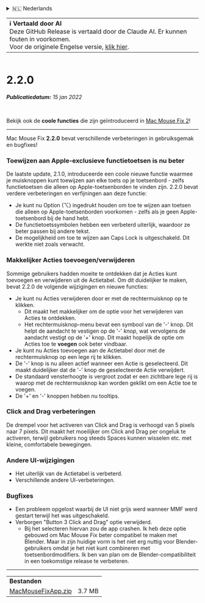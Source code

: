 <details>
<summary>🇳🇱 Nederlands</summary>

[🇬🇧 English (GitHub)](https://github.com/noah-nuebling/mac-mouse-fix/releases/tag/2.2.0)\
[🇦🇩 Català](https://redirect.macmousefix.com/?target=mmf-release&tag=2.2.0&locale=ca)\
[🇩🇪 Deutsch](https://redirect.macmousefix.com/?target=mmf-release&tag=2.2.0&locale=de)\
[🇪🇸 Español](https://redirect.macmousefix.com/?target=mmf-release&tag=2.2.0&locale=es)\
[🇫🇷 Français](https://redirect.macmousefix.com/?target=mmf-release&tag=2.2.0&locale=fr)\
[🇮🇩 Indonesia](https://redirect.macmousefix.com/?target=mmf-release&tag=2.2.0&locale=id)\
[🇮🇹 Italiano](https://redirect.macmousefix.com/?target=mmf-release&tag=2.2.0&locale=it)\
[🇭🇺 Magyar](https://redirect.macmousefix.com/?target=mmf-release&tag=2.2.0&locale=hu)\
**🇳🇱 Nederlands**\
[🇵🇱 Polski](https://redirect.macmousefix.com/?target=mmf-release&tag=2.2.0&locale=pl)\
[🇧🇷 Português (Brasil)](https://redirect.macmousefix.com/?target=mmf-release&tag=2.2.0&locale=pt-BR)\
[🇵🇹 Português (Portugal)](https://redirect.macmousefix.com/?target=mmf-release&tag=2.2.0&locale=pt-PT)\
[🇷🇴 Română](https://redirect.macmousefix.com/?target=mmf-release&tag=2.2.0&locale=ro)\
[🇸🇪 Svenska](https://redirect.macmousefix.com/?target=mmf-release&tag=2.2.0&locale=sv)\
[🇻🇳 Tiếng Việt](https://redirect.macmousefix.com/?target=mmf-release&tag=2.2.0&locale=vi)\
[🇹🇷 Türkçe](https://redirect.macmousefix.com/?target=mmf-release&tag=2.2.0&locale=tr)\
[🇨🇿 Čeština](https://redirect.macmousefix.com/?target=mmf-release&tag=2.2.0&locale=cs)\
[🇬🇷 Ελληνικά](https://redirect.macmousefix.com/?target=mmf-release&tag=2.2.0&locale=el)\
[🇷🇺 Русский](https://redirect.macmousefix.com/?target=mmf-release&tag=2.2.0&locale=ru)\
[🇺🇦 Українська](https://redirect.macmousefix.com/?target=mmf-release&tag=2.2.0&locale=uk)\
[🇮🇱 עברית](https://redirect.macmousefix.com/?target=mmf-release&tag=2.2.0&locale=he)\
[🇸🇦 العربية](https://redirect.macmousefix.com/?target=mmf-release&tag=2.2.0&locale=ar)\
[🇮🇳 हिन्दी](https://redirect.macmousefix.com/?target=mmf-release&tag=2.2.0&locale=hi)\
[🇹🇭 ไทย](https://redirect.macmousefix.com/?target=mmf-release&tag=2.2.0&locale=th)\
[🇨🇳 中文 (简体)](https://redirect.macmousefix.com/?target=mmf-release&tag=2.2.0&locale=zh-Hans)\
[🇨🇳 中文 (繁體)](https://redirect.macmousefix.com/?target=mmf-release&tag=2.2.0&locale=zh-Hant)\
[🇭🇰 中文（香港)](https://redirect.macmousefix.com/?target=mmf-release&tag=2.2.0&locale=zh-HK)\
[🇯🇵 日本語](https://redirect.macmousefix.com/?target=mmf-release&tag=2.2.0&locale=ja)\
[🇰🇷 한국어](https://redirect.macmousefix.com/?target=mmf-release&tag=2.2.0&locale=ko)\
[Help translate Mac Mouse Fix to different languages!](https://github.com/noah-nuebling/mac-mouse-fix/discussions/731)
</details>
<table align=><td>
<b>ℹ️ Vertaald door AI</b><br>
Deze GitHub Release is vertaald door de Claude AI. Er kunnen fouten in voorkomen.<br>
Voor de originele Engelse versie, <a href="https://github.com/noah-nuebling/mac-mouse-fix/releases/tag/2.2.0">klik hier</a>.
</td></table>

<table></table>

# 2.2.0
***Publicatiedatum:** 15 jan 2022*

<br>

Bekijk ook de **coole functies** die zijn geïntroduceerd in [Mac Mouse Fix 2](https://redirect.macmousefix.com/?target=mmf-release&tag=2.0.0&locale=nl)!

---

Mac Mouse Fix **2.2.0** bevat verschillende verbeteringen in gebruiksgemak en bugfixes!

### Toewijzen aan Apple-exclusieve functietoetsen is nu beter

De laatste update, 2.1.0, introduceerde een coole nieuwe functie waarmee je muisknoppen kunt toewijzen aan elke toets op je toetsenbord - zelfs functietoetsen die alleen op Apple-toetsenborden te vinden zijn. 2.2.0 bevat verdere verbeteringen en verfijningen aan deze functie:

- Je kunt nu Option (⌥) ingedrukt houden om toe te wijzen aan toetsen die alleen op Apple-toetsenborden voorkomen - zelfs als je geen Apple-toetsenbord bij de hand hebt.
- De functietoetssymbolen hebben een verbeterd uiterlijk, waardoor ze beter passen bij andere tekst.
- De mogelijkheid om toe te wijzen aan Caps Lock is uitgeschakeld. Dit werkte niet zoals verwacht.

### Makkelijker Acties toevoegen/verwijderen

Sommige gebruikers hadden moeite te ontdekken dat je Acties kunt toevoegen en verwijderen uit de Actietabel. Om dit duidelijker te maken, bevat 2.2.0 de volgende wijzigingen en nieuwe functies:

- Je kunt nu Acties verwijderen door er met de rechtermuisknop op te klikken.
  - Dit maakt het makkelijker om de optie voor het verwijderen van Acties te ontdekken.
  - Het rechtermuisknop-menu bevat een symbool van de '-' knop. Dit helpt de aandacht te vestigen op de '-' _knop_, wat vervolgens de aandacht vestigt op de '+' knop. Dit maakt hopelijk de optie om Acties toe te **voegen** ook beter vindbaar.
- Je kunt nu Acties toevoegen aan de Actietabel door met de rechtermuisknop op een lege rij te klikken.
- De '-' knop is nu alleen actief wanneer een Actie is geselecteerd. Dit maakt duidelijker dat de '-' knop de geselecteerde Actie verwijdert.
- De standaard vensterhoogte is vergroot zodat er een zichtbare lege rij is waarop met de rechtermuisknop kan worden geklikt om een Actie toe te voegen.
- De '+' en '-' knoppen hebben nu tooltips.

### Click and Drag verbeteringen

De drempel voor het activeren van Click and Drag is verhoogd van 5 pixels naar 7 pixels. Dit maakt het moeilijker om Click and Drag per ongeluk te activeren, terwijl gebruikers nog steeds Spaces kunnen wisselen etc. met kleine, comfortabele bewegingen.

### Andere UI-wijzigingen

- Het uiterlijk van de Actietabel is verbeterd.
- Verschillende andere UI-verbeteringen.

### Bugfixes

- Een probleem opgelost waarbij de UI niet grijs werd wanneer MMF werd gestart terwijl het was uitgeschakeld.
- Verborgen "Button 3 Click and Drag" optie verwijderd.
  - Bij het selecteren hiervan zou de app crashen. Ik heb deze optie gebouwd om Mac Mouse Fix beter compatibel te maken met Blender. Maar in zijn huidige vorm is het niet erg nuttig voor Blender-gebruikers omdat je het niet kunt combineren met toetsenbordmodifiers. Ik ben van plan om de Blender-compatibiliteit in een toekomstige release te verbeteren.

---

<table align="start">
<tr>
    <td colspan=2>
        <b>Bestanden</b>
    </td>
</tr>
<tr>
    <td><a href="https://github.com/noah-nuebling/mac-mouse-fix/releases/download/2.2.0/MacMouseFixApp.zip">MacMouseFixApp.zip</a></td>
    <td>3.7 MB</td>
</tr>
</table>